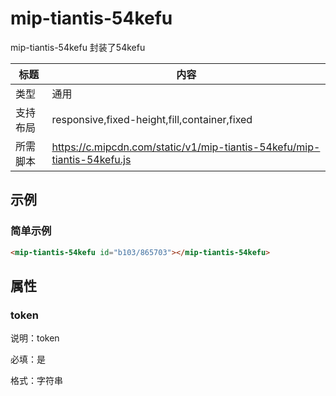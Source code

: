 # mip-tiantis-54kefu

mip-tiantis-54kefu 封装了54kefu

标题|内容
----|----
类型|通用
支持布局|responsive,fixed-height,fill,container,fixed
所需脚本|https://c.mipcdn.com/static/v1/mip-tiantis-54kefu/mip-tiantis-54kefu.js

## 示例

### 简单示例
```html
<mip-tiantis-54kefu id="b103/865703"></mip-tiantis-54kefu>
```

## 属性

### token

说明：token

必填：是

格式：字符串